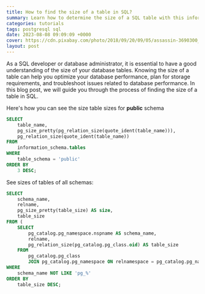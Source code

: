 ```yaml
---
title: How to find the size of a table in SQL?
summary: Learn how to determine the size of a SQL table with this informative guide. Discover efficient methods for measuring table size.
categories: tutorials
tags: postgresql sql
date: 2023-08-08 09:09:09 +0000
cover: https://cdn.pixabay.com/photo/2018/09/20/09/05/assassin-3690300_1280.jpg
layout: post
---
```


As a SQL developer or database administrator, it is essential to have a good understanding of the size of your database tables. Knowing the size of a table can help you optimize your database performance, plan for storage requirements, and troubleshoot issues related to database performance. In this blog post, we will guide you through the process of finding the size of a table in SQL.

Here's how you can see the size table sizes for **public** schema

```sql
SELECT
	table_name,
	pg_size_pretty(pg_relation_size(quote_ident(table_name))),
	pg_relation_size(quote_ident(table_name))
FROM
	information_schema.tables
WHERE
	table_schema = 'public'
ORDER BY
	3 DESC;
```

See sizes of tables of all schemas:

```sql
SELECT
	schema_name,
	relname,
	pg_size_pretty(table_size) AS size,
	table_size
FROM (
	SELECT
		pg_catalog.pg_namespace.nspname AS schema_name,
		relname,
		pg_relation_size(pg_catalog.pg_class.oid) AS table_size
	FROM
		pg_catalog.pg_class
		JOIN pg_catalog.pg_namespace ON relnamespace = pg_catalog.pg_namespace.oid) t
WHERE
	schema_name NOT LIKE 'pg_%'
ORDER BY
	table_size DESC;
```